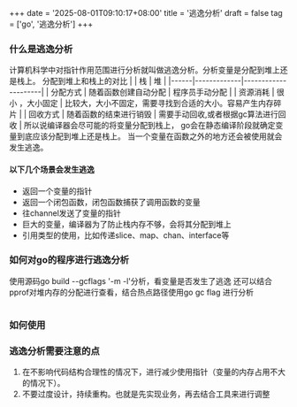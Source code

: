 +++
date = '2025-08-01T09:10:17+08:00'
title = '逃逸分析'
draft = false
tag = ['go', '逃逸分析']
+++
### 什么是逃逸分析
计算机科学中对指针作用范围进行分析就叫做逃逸分析。分析变量是分配到堆上还是栈上。
分配到堆上和栈上的对比
|      | 栈           | 堆                   |
|------|-------------|---------------------|
| 分配方式 | 随着函数创建自动分配  | 程序员手动分配             | 
| 资源消耗 | 很小  ，大小固定        | 比较大，大小不固定，需要寻找到合适的大小。容易产生内存碎片           |
| 回收方式 | 随着函数的结束进行销毁 | 需要手动回收,或者根据gc算法进行回收 |
所以说编译器会尽可能的将变量分配到栈上， go会在静态编译阶段就确定变量到底应该分配到堆上还是栈上。
当一个变量在函数之外的地方还会被使用就会发生逃逸。
#### 以下几个场景会发生逃逸
* 返回一个变量的指针
* 返回一个闭包函数，闭包函数捕获了调用函数的变量
* 往channel发送了变量的指针
* 巨大的变量，编译器为了防止栈内存不够，会将其分配到堆上
* 引用类型的使用，比如传递slice、map、chan、interface等
### 如何对go的程序进行逃逸分析
使用源码go build --gcflags '-m -l'分析，看变量是否发生了逃逸
还可以结合pprof对堆内存的分配进行查看，结合热点路径使用go gc flag 进行分析
```go

```
### 如何使用
### 逃逸分析需要注意的点
1. 在不影响代码结构合理性的情况下，进行减少使用指针（变量的内存占用不大的情况下）。
2. 不要过度设计，持续重构。也就是先实现业务，再去结合工具来进行调整
